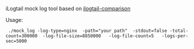 iLogtail mock log tool based on [ilogtail-comparison](https://github.com/EvanLjp/ilogtail-comparison)   
 
Usage:
```
 ./mock_log -log-type=nginx  -path="your path"  -stdout=false -total-count=300000  -log-file-size=8850000   -log-file-count=5   -logs-per-sec=5000
```
